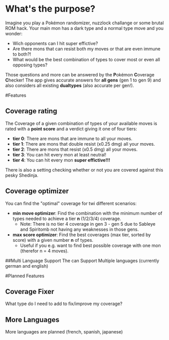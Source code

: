 # What's the purpose?
Imagine you play a Pokémon randomizer, nuzzlock challange or some brutal ROM hack. Your main mon has a dark type and a normal type move and you wonder:
- Wich opponents can I hit super effictive?
- Are there mons that can resist both my moves or that are even immune to both?!
- What would be the best combination of types to cover most or even all opposing types?

Those questions and more can be answered by the **P**okémon **C**overage **C**hecker!
The app gives accurate answers for **all gens** (gen 1 to gen 9) and also considers all existing **dualtypes** (also accurate per gen!).

#Features

## Coverage rating
The Coverage of a given combination of types of your available moves is rated with a **point score** and a verdict giving it one of four tiers:
- **tier 0**: There are mons that are immune to all your moves.
- **tier 1**: There are mons that double resist (x0.25 dmg) all your moves.
- **tier 2**: There are mons that resist (x0.5 dmg) all your moves.
- **tier 3**: You can hit every mon at least neutral!
- **tier 4**: You can hit every mon **super effictive!!!**

There is also a setting checking whether or not you are covered against this pesky Shedinja.
## Coverage optimizer
You can find the "optimal" coverage for twi different scenarios:
- **min move optimizer**: Find the combination with the minimum number of types needed to achieve a tier **n** (1/2/3/4) coverage.
	- Note: There is no tier 4 coverage in gen 3 - gen 5 due to Sableye and Spiritomb not having any weaknesses in those gens.
- **max score optimizer**: Find the best coverages (max tier, sorted by score) with a given number **n** of types.
	- Useful if you e.g. want to find best possible coverage with one mon (therefor n = 4 moves).

##Multi Language Support
The can Support Multiple languages (currently german and english)

#Planned Features
## Coverage Fixer
What type do I need to add to fix/improve my coverage?
## More Languages
More languages are planned (french, spanish, japanese)
